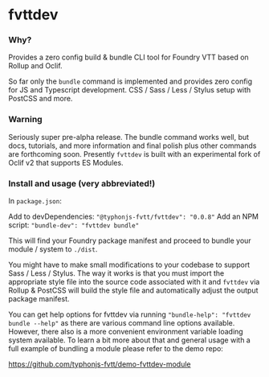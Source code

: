 # fvttdev

### Why?
Provides a zero config build & bundle CLI tool for Foundry VTT based on Rollup and Oclif.

So far only the `bundle` command is implemented and provides zero config for JS and Typescript development. 
CSS / Sass / Less / Stylus setup with PostCSS and more.

### Warning
Seriously super pre-alpha release. The bundle command works well, but docs, tutorials, and more information and final 
polish plus other commands are forthcoming soon. Presently `fvttdev` is built with an experimental fork of Oclif v2 
that supports ES Modules. 

### Install and usage (very abbreviated!)

In `package.json`:

Add to devDependencies: `"@typhonjs-fvtt/fvttdev": "0.0.8"`
Add an NPM script: `"bundle-dev": "fvttdev bundle"`

This will find your Foundry package manifest and proceed to bundle your module / system to `./dist`.

You might have to make small modifications to your codebase to support Sass / Less / Stylus. The way it works is that
you must import the appropriate style file into the source code associated with it and `fvttdev` via Rollup & PostCSS 
will build the style file and automatically adjust the output package manifest.

You can get help options for fvttdev via running `"bundle-help": "fvttdev bundle --help"` as there are various command 
line options available. However, there also is a more convenient environment variable loading system available. To 
learn a bit more about that and general usage with a full example of bundling a module please refer to the demo repo:

https://github.com/typhonjs-fvtt/demo-fvttdev-module
